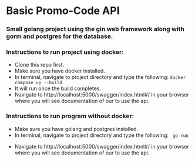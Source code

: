 # Basic Promo-Code API


### Small golang project using the gin web framework along with gorm and postgres for the database.

### Instructions to run project using docker:


- Clone this repo first.
- Make sure you have docker installed.
- In terminal, navigate to project directory and type the following:
``` docker compose up --build ```
- It will run once the build completes.
- Navigate to http://localhost:5000/swagger/index.html#/ in your browser where you will see documentation of our to use the api.

### Instructions to run program without docker:

- Make sure you have golang and postgres installed.
- In terminal, navigate to project directory and type the following:
``` go run .```
- Navigate to http://localhost:5000/swagger/index.html#/ in your browser where you will see documentation of our to use the api.
